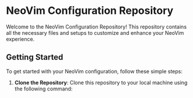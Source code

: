 # NeoVim Configuration Repository

Welcome to the NeoVim Configuration Repository! This repository contains all the necessary files and setups to customize and enhance your NeoVim experience.

## Getting Started

To get started with your NeoVim configuration, follow these simple steps:

1. **Clone the Repository**: Clone this repository to your local machine using the following command:
```git clone <repository-url>
```
